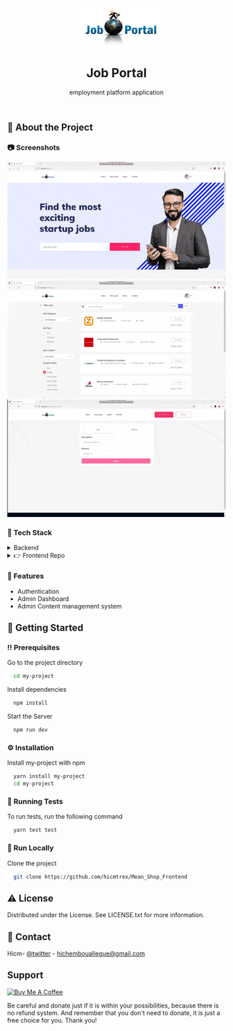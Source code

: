 <div align="center">

  <img   src="./assets/images/logo.png" alt="logo" width="200" height="auto" />
  <h1 >Job Portal </h1>
  
  <p>
    employment platform application
  </p>
  
</div>

<br />

<!-- About the Project -->

## :star2: About the Project

<!-- Screenshots -->

### :camera: Screenshots

<div align="center"> 
  <img  alt="angular" src="./assets/gifs/1.gif" loading="lazy" />
</div>

<div align="center"> 
  <img  alt="angular"  src="./assets/gifs/2.gif"  loading="lazy"/>
</div>

<div align="center"> 
  <img  alt="angular"  src="./assets/gifs/3.gif"  loading="lazy" />
</div>
<!-- TechStack -->

### :space_invader: Tech Stack

<details>
  <summary>Backend</summary>
  <ul>
    <li><a href="https://angular.io/">Nestjs</a></li>
    <li><a href="https://material.angular.io/">Prisma</a></li>
    <li><a href="https://rxjs.dev/">Postgresql</a></li>
    <li><a href="https://rxjs.dev/">Jwt</a></li>
  </ul>
</details>

<details>
  <summary>👉 Frontend Repo</summary>
     <ul>
  <a href="https://github.com/hicmtrex/Job-Portal">jobportal-frontend</a>
     </ul>
  
</details>

<!-- Features -->

### :dart: Features

- Authentication
- Admin Dashboard
- Admin Content management system

## :toolbox: Getting Started

<!-- Prerequisites -->

### :bangbang: Prerequisites

Go to the project directory

```bash
  cd my-project
```

Install dependencies

```bash
  npm install
```

Start the Server

```bash
  npm run dev
```

<!-- Installation -->

### :gear: Installation

Install my-project with npm

```bash
  yarn install my-project
  cd my-project
```

<!-- Running Tests -->

### :test_tube: Running Tests

To run tests, run the following command

```bash
  yarn test test
```

<!-- Run Locally -->

### :running: Run Locally

Clone the project

```bash
  git clone https://github.com/hicmtrex/Mean_Shop_Frontend
```

<!-- License -->

## :warning: License

Distributed under the License. See LICENSE.txt for more information.

<!-- Contact -->

## :handshake: Contact

Hicm- [@twitter](https://twitter.com/hicmtrex) - hichembouallegue@gmail.com

<!-- Project Link: [https://mean-shop.vercel.app/](https://mean-shop.vercel.app/) -->

## Support

<a href="https://www.buymeacoffee.com/hicmtrex" target="_blank" style="display: inline-block !important;"><img src="https://cdn.buymeacoffee.com/buttons/v2/default-green.png" alt="Buy Me A Coffee" height="41" width="174"></a>

Be careful and donate just if it is within your possibilities, because there is no refund system. And remember that you don't need to donate, it is just a free choice for you. Thank you!
